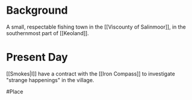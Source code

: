 # Background
A small, respectable fishing town in the [[Viscounty of Salinmoor]], in the southernmost part of [[Keoland]].

# Present Day
[[Smokes|I]] have a contract with the [[Iron Compass]] to investigate "strange happenings" in the village.

#Place 